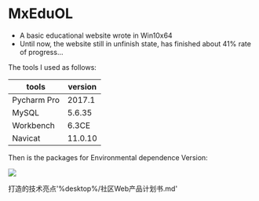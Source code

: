 # MxEduOL
- A basic educational website wrote in Win10x64
- Until now, the website still in unfinish state, has finished about 41% rate of progress...

The tools I used as follows:

tools | version
----- | -----
Pycharm Pro|2017.1
MySQL |5.6.35
Workbench|6.3CE
Navicat|11.0.10

Then is the packages for Environmental dependence Version:

<img src="https://github.com/zsdostar/MxEduOL/raw/master/image/PackagesVersion.png" />

打造的技术亮点'%desktop%/社区Web产品计划书.md'
